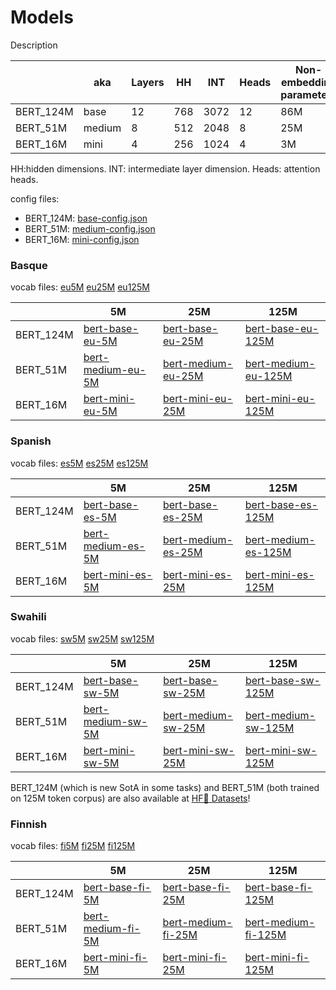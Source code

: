 # Models

Description

|           | aka    | Layers | HH     | INT  | Heads | Non-embedding parameters | Parameters |
|-----------|--------|--------|--------|------|-------|--------------------------|------------|
| BERT_124M | base   | 12     | 768    | 3072 | 12    | 86M                      | 124M       |
| BERT_51M  | medium | 8      | 512    | 2048 | 8     | 25M                      | 51M        |
| BERT_16M  | mini   | 4      | 256    | 1024 | 4     | 3M                       | 16M        |

HH:hidden dimensions. INT: intermediate layer dimension. Heads: attention heads.

config files: 

* BERT_124M: [base-config.json](https://storage.cloud.google.com/elhuyar/low-scaling-laws/models/bert_base_eu_125M/config.json)
* BERT_51M: [medium-config.json](https://storage.cloud.google.com/elhuyar/low-scaling-laws/models/bert_medium_eu_125M/config.json)
* BERT_16M: [mini-config.json](https://storage.cloud.google.com/elhuyar/low-scaling-laws/models/bert_mini_eu_125M/config.json)


### Basque
vocab files: [eu5M](https://storage.cloud.google.com/elhuyar/low-scaling-laws/models/bert_base_eu_5M/vocab.txt) [eu25M](https://storage.cloud.google.com/elhuyar/low-scaling-laws/models/bert_base_eu_25M/vocab.txt) [eu125M](https://storage.cloud.google.com/elhuyar/low-scaling-laws/models/bert_base_eu_125M/vocab.txt)

|            |   5M                             |   25M                             |   125M                                |
|------------|----------------------------------|-----------------------------------|---------------------------------------|
| BERT_124M  |  [bert-base-eu-5M](https://storage.cloud.google.com/elhuyar/low-scaling-laws/models/bert_base_eu_5M/pytorch_model.bin)  |  [bert-base-eu-25M](https://storage.cloud.google.com/elhuyar/low-scaling-laws/models/bert_base_eu_25M/pytorch_model.bin)  |   [bert-base-eu-125M](https://storage.cloud.google.com/elhuyar/low-scaling-laws/models/bert_base_eu_125M/pytorch_model.bin) |
| BERT_51M   |  [bert-medium-eu-5M](https://storage.cloud.google.com/elhuyar/low-scaling-laws/models/bert_medium_eu_5M/pytorch_model.bin)  |  [bert-medium-eu-25M](https://storage.cloud.google.com/elhuyar/low-scaling-laws/models/bert_medium_eu_25M/pytorch_model.bin)  |   [bert-medium-eu-125M](https://storage.cloud.google.com/elhuyar/low-scaling-laws/models/bert_medium_eu_125M/pytorch_model.bin) |
| BERT_16M   | [bert-mini-eu-5M](https://storage.cloud.google.com/elhuyar/low-scaling-laws/models/bert_mini_eu_5M/pytorch_model.bin)  |  [bert-mini-eu-25M](https://storage.cloud.google.com/elhuyar/low-scaling-laws/models/bert_mini_eu_25M/pytorch_model.bin)  |   [bert-mini-eu-125M](https://storage.cloud.google.com/elhuyar/low-scaling-laws/models/bert_mini_eu_125M/pytorch_model.bin) |

### Spanish

vocab files: [es5M](https://storage.cloud.google.com/elhuyar/low-scaling-laws/models/bert_base_es_5M/vocab.txt) [es25M](https://storage.cloud.google.com/elhuyar/low-scaling-laws/models/bert_base_es_25M/vocab.txt) [es125M](https://storage.cloud.google.com/elhuyar/low-scaling-laws/models/bert_base_es_125M/vocab.txt)

|            |   5M                             |   25M                             |   125M                                |
|------------|----------------------------------|-----------------------------------|---------------------------------------|
| BERT_124M  |  [bert-base-es-5M](https://storage.cloud.google.com/elhuyar/low-scaling-laws/models/bert_base_es_5M/pytorch_model.bin)  |  [bert-base-es-25M](https://storage.cloud.google.com/elhuyar/low-scaling-laws/models/bert_base_es_25M/pytorch_model.bin)  |   [bert-base-es-125M](https://storage.cloud.google.com/elhuyar/low-scaling-laws/models/bert_base_es_125M/pytorch_model.bin) |
| BERT_51M   |  [bert-medium-es-5M](https://storage.cloud.google.com/elhuyar/low-scaling-laws/models/bert_medium_es_5M/pytorch_model.bin)  |  [bert-medium-es-25M](https://storage.cloud.google.com/elhuyar/low-scaling-laws/models/bert_medium_es_25M/pytorch_model.bin)  |   [bert-medium-es-125M](https://storage.cloud.google.com/elhuyar/low-scaling-laws/models/bert_medium_es_125M/pytorch_model.bin) |
| BERT_16M   | [bert-mini-es-5M](https://storage.cloud.google.com/elhuyar/low-scaling-laws/models/bert_mini_es_5M/pytorch_model.bin)  |  [bert-mini-es-25M](https://storage.cloud.google.com/elhuyar/low-scaling-laws/models/bert_mini_es_25M/pytorch_model.bin)  |   [bert-mini-es-125M](https://storage.cloud.google.com/elhuyar/low-scaling-laws/models/bert_mini_es_125M/pytorch_model.bin) |

### Swahili

vocab files: [sw5M](https://storage.cloud.google.com/elhuyar/low-scaling-laws/models/bert_base_sw_5M/vocab.txt) [sw25M](https://storage.cloud.google.com/elhuyar/low-scaling-laws/models/bert_base_sw_25M/vocab.txt) [sw125M](https://storage.cloud.google.com/elhuyar/low-scaling-laws/models/bert_base_sw_125M/vocab.txt)

|            |   5M                             |   25M                             |   125M                                |
|------------|----------------------------------|-----------------------------------|---------------------------------------|
| BERT_124M  |  [bert-base-sw-5M](https://storage.cloud.google.com/elhuyar/low-scaling-laws/models/bert_base_sw_5M/pytorch_model.bin)  |  [bert-base-sw-25M](https://storage.cloud.google.com/elhuyar/low-scaling-laws/models/bert_base_sw_25M/pytorch_model.bin)  |   [bert-base-sw-125M](https://storage.cloud.google.com/elhuyar/low-scaling-laws/models/bert_base_sw_125M/pytorch_model.bin) |
| BERT_51M   |  [bert-medium-sw-5M](https://storage.cloud.google.com/elhuyar/low-scaling-laws/models/bert_medium_sw_5M/pytorch_model.bin)  |  [bert-medium-sw-25M](https://storage.cloud.google.com/elhuyar/low-scaling-laws/models/bert_medium_sw_25M/pytorch_model.bin)  |   [bert-medium-sw-125M](https://storage.cloud.google.com/elhuyar/low-scaling-laws/models/bert_medium_sw_125M/pytorch_model.bin) |
| BERT_16M   | [bert-mini-sw-5M](https://storage.cloud.google.com/elhuyar/low-scaling-laws/models/bert_mini_sw_5M/pytorch_model.bin)  |  [bert-mini-sw-25M](https://storage.cloud.google.com/elhuyar/low-scaling-laws/models/bert_mini_sw_25M/pytorch_model.bin)  |   [bert-mini-sw-125M](https://storage.cloud.google.com/elhuyar/low-scaling-laws/models/bert_mini_sw_125M/pytorch_model.bin) |

BERT_124M (which is new SotA in some tasks) and BERT_51M (both trained on 125M token corpus) are also available at [HF🤗 Datasets](https://huggingface.co/datasets/orai-nlp/bert-base-sw)!

### Finnish

vocab files: [fi5M](https://storage.cloud.google.com/elhuyar/low-scaling-laws/models/bert_base_fi_5M/vocab.txt) [fi25M](https://storage.cloud.google.com/elhuyar/low-scaling-laws/models/bert_base_fi_25M/vocab.txt) [fi125M](https://storage.cloud.google.com/elhuyar/low-scaling-laws/models/bert_base_fi_125M/vocab.txt)

|            |   5M                             |   25M                             |   125M                                |
|------------|----------------------------------|-----------------------------------|---------------------------------------|
| BERT_124M  |  [bert-base-fi-5M](https://storage.cloud.google.com/elhuyar/low-scaling-laws/models/bert_base_fi_5M/pytorch_model.bin)  |  [bert-base-fi-25M](https://storage.cloud.google.com/elhuyar/low-scaling-laws/models/bert_base_fi_25M/pytorch_model.bin)  |   [bert-base-fi-125M](https://storage.cloud.google.com/elhuyar/low-scaling-laws/models/bert_base_fi_125M/pytorch_model.bin) |
| BERT_51M   |  [bert-medium-fi-5M](https://storage.cloud.google.com/elhuyar/low-scaling-laws/models/bert_medium_fi_5M/pytorch_model.bin)  |  [bert-medium-fi-25M](https://storage.cloud.google.com/elhuyar/low-scaling-laws/models/bert_medium_fi_25M/pytorch_model.bin)  |   [bert-medium-fi-125M](https://storage.cloud.google.com/elhuyar/low-scaling-laws/models/bert_medium_fi_125M/pytorch_model.bin) |
| BERT_16M   | [bert-mini-fi-5M](https://storage.cloud.google.com/elhuyar/low-scaling-laws/models/bert_mini_fi_5M/pytorch_model.bin)  |  [bert-mini-fi-25M](https://storage.cloud.google.com/elhuyar/low-scaling-laws/models/bert_mini_fi_25M/pytorch_model.bin)  |   [bert-mini-fi-125M](https://storage.cloud.google.com/elhuyar/low-scaling-laws/models/bert_mini_fi_125M/pytorch_model.bin) |
